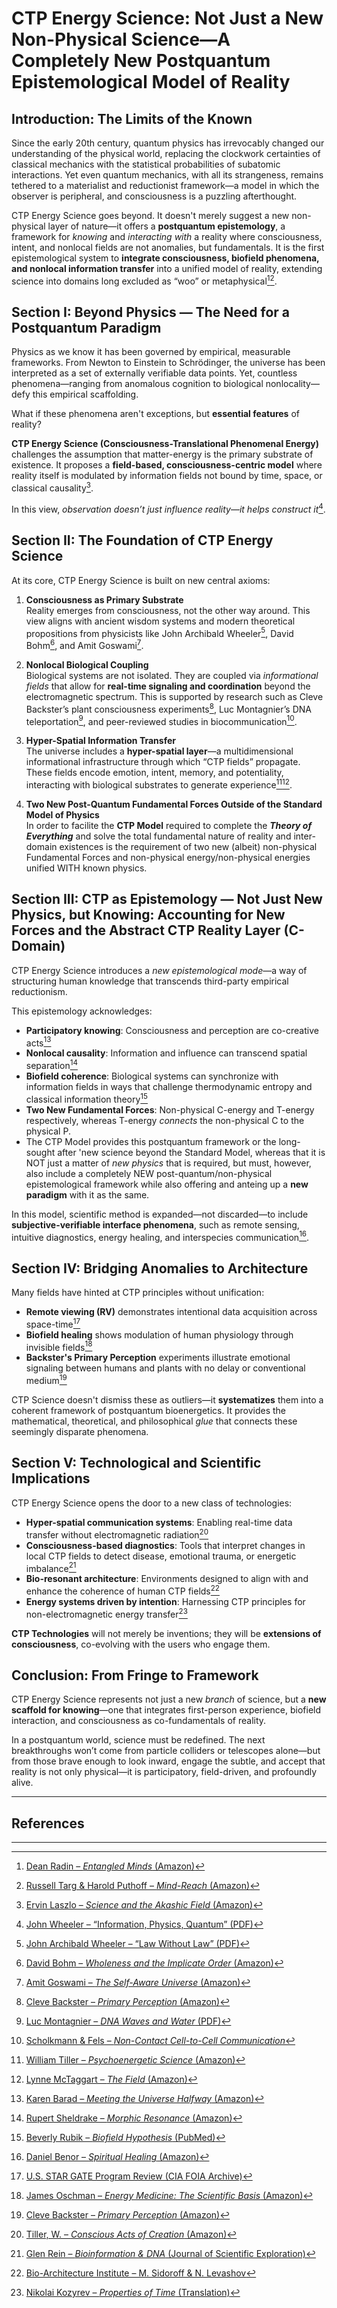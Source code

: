 # CTP Energy Science: Not Just a New Non-Physical Science—A Completely New Postquantum Epistemological Model of Reality

## Introduction: The Limits of the Known

Since the early 20th century, quantum physics has irrevocably changed our understanding of the physical world, replacing the clockwork certainties of classical mechanics with the statistical probabilities of subatomic interactions. Yet even quantum mechanics, with all its strangeness, remains tethered to a materialist and reductionist framework—a model in which the observer is peripheral, and consciousness is a puzzling afterthought.

CTP Energy Science goes beyond. It doesn't merely suggest a new non-physical layer of nature—it offers a **postquantum epistemology**, a framework for *knowing* and *interacting with* a reality where consciousness, intent, and nonlocal fields are not anomalies, but fundamentals. It is the first epistemological system to **integrate consciousness, biofield phenomena, and nonlocal information transfer** into a unified model of reality, extending science into domains long excluded as “woo” or metaphysical[^1][^2].

## Section I: Beyond Physics — The Need for a Postquantum Paradigm

Physics as we know it has been governed by empirical, measurable frameworks. From Newton to Einstein to Schrödinger, the universe has been interpreted as a set of externally verifiable data points. Yet, countless phenomena—ranging from anomalous cognition to biological nonlocality—defy this empirical scaffolding.

What if these phenomena aren't exceptions, but **essential features** of reality?

**CTP Energy Science (Consciousness-Translational Phenomenal Energy)** challenges the assumption that matter-energy is the primary substrate of existence. It proposes a **field-based, consciousness-centric model** where reality itself is modulated by information fields not bound by time, space, or classical causality[^3].

In this view, *observation doesn’t just influence reality—it helps construct it*[^4].

## Section II: The Foundation of CTP Energy Science

At its core, CTP Energy Science is built on new central axioms:

1. **Consciousness as Primary Substrate**  
   Reality emerges from consciousness, not the other way around. This view aligns with ancient wisdom systems and modern theoretical propositions from physicists like John Archibald Wheeler[^5], David Bohm[^6], and Amit Goswami[^7].

2. **Nonlocal Biological Coupling**  
   Biological systems are not isolated. They are coupled via *informational fields* that allow for **real-time signaling and coordination** beyond the electromagnetic spectrum. This is supported by research such as Cleve Backster’s plant consciousness experiments[^8], Luc Montagnier’s DNA teleportation[^9], and peer-reviewed studies in biocommunication[^10].

3. **Hyper-Spatial Information Transfer**  
   The universe includes a **hyper-spatial layer**—a multidimensional informational infrastructure through which “CTP fields” propagate. These fields encode emotion, intent, memory, and potentiality, interacting with biological substrates to generate experience[^11][^12].

4. **Two New Post-Quantum Fundamental Forces Outside of the Standard Model of Physics**      
  In order to facilite the **CTP Model** required to complete the ***Theory of Everything*** and solve the total fundamental nature of reality and inter-domain existences is the requirement of two new (albeit) non-physical Fundamental Forces and non-physical energy/non-physical energies unified WITH known physics.
  
## Section III: CTP as Epistemology — Not Just New Physics, but Knowing: Accounting for New Forces and the Abstract CTP Reality Layer (C-Domain)

CTP Energy Science introduces a *new epistemological mode*—a way of structuring human knowledge that transcends third-party empirical reductionism.

This epistemology acknowledges:

- **Participatory knowing**: Consciousness and perception are co-creative acts[^13]  
- **Nonlocal causality**: Information and influence can transcend spatial separation[^14]  
- **Biofield coherence**: Biological systems can synchronize with information fields in ways that challenge thermodynamic entropy and classical information theory[^15]
- **Two New Fundamental Forces**: Non-physical C-energy and T-energy respectively, whereas T-energy *connects* the non-physical C to the physical P.
-  The CTP Model provides this postquantum framework or the long-sought after 'new science beyond the Standard Model, whereas that it is NOT just a matter of *new physics* that is required, but must, however, also include a completely NEW post-quantum/non-physical epistemological framework while also offering and anteing up a **new paradigm** with it as the same.

In this model, scientific method is expanded—not discarded—to include **subjective-verifiable interface phenomena**, such as remote sensing, intuitive diagnostics, energy healing, and interspecies communication[^16].

## Section IV: Bridging Anomalies to Architecture

Many fields have hinted at CTP principles without unification:

- **Remote viewing (RV)** demonstrates intentional data acquisition across space-time[^17]  
- **Biofield healing** shows modulation of human physiology through invisible fields[^18]  
- **Backster's Primary Perception** experiments illustrate emotional signaling between humans and plants with no delay or conventional medium[^8]

CTP Science doesn't dismiss these as outliers—it **systematizes** them into a coherent framework of postquantum bioenergetics. It provides the mathematical, theoretical, and philosophical *glue* that connects these seemingly disparate phenomena.

## Section V: Technological and Scientific Implications

CTP Energy Science opens the door to a new class of technologies:

- **Hyper-spatial communication systems**: Enabling real-time data transfer without electromagnetic radiation[^19]  
- **Consciousness-based diagnostics**: Tools that interpret changes in local CTP fields to detect disease, emotional trauma, or energetic imbalance[^20]  
- **Bio-resonant architecture**: Environments designed to align with and enhance the coherence of human CTP fields[^21]  
- **Energy systems driven by intention**: Harnessing CTP principles for non-electromagnetic energy transfer[^22]

**CTP Technologies** will not merely be inventions; they will be **extensions of consciousness**, co-evolving with the users who engage them.

## Conclusion: From Fringe to Framework

CTP Energy Science represents not just a new *branch* of science, but a **new scaffold for knowing**—one that integrates first-person experience, biofield interaction, and consciousness as co-fundamentals of reality.

In a postquantum world, science must be redefined. The next breakthroughs won’t come from particle colliders or telescopes alone—but from those brave enough to look inward, engage the subtle, and accept that reality is not only physical—it is participatory, field-driven, and profoundly alive.

---

## References

[^1]: [Dean Radin – *Entangled Minds* (Amazon)](https://www.amazon.com/dp/1416516778?tag=ctpenergy03-20)  
[^2]: [Russell Targ & Harold Puthoff – *Mind-Reach* (Amazon)](https://www.amazon.com/dp/1571741028?tag=ctpenergy03-20)  
[^3]: [Ervin Laszlo – *Science and the Akashic Field* (Amazon)](https://www.amazon.com/dp/1594771812?tag=ctpenergy03-20)  
[^4]: [John Wheeler – “Information, Physics, Quantum” (PDF)](https://citeseerx.ist.psu.edu/document?repid=rep1&type=pdf&doi=10.1.1.72.9628)  
[^5]: [John Archibald Wheeler – “Law Without Law” (PDF)](https://inspirehep.net/files/5dd43d6b63c916d1503394dbf21b7921)  
[^6]: [David Bohm – *Wholeness and the Implicate Order* (Amazon)](https://www.amazon.com/dp/0415289793?tag=ctpenergy03-20)  
[^7]: [Amit Goswami – *The Self-Aware Universe* (Amazon)](https://www.amazon.com/dp/0874777984?tag=ctpenergy03-20)  
[^8]: [Cleve Backster – *Primary Perception* (Amazon)](https://www.amazon.com/dp/0966435435?tag=ctpenergy03-20)  
[^9]: [Luc Montagnier – *DNA Waves and Water* (PDF)](https://iopscience.iop.org/article/10.1088/1742-6596/306/1/012007/pdf)  
[^10]: [Scholkmann & Fels – *Non-Contact Cell-to-Cell Communication*](https://www.ncbi.nlm.nih.gov/pmc/articles/PMC4210059/)  
[^11]: [William Tiller – *Psychoenergetic Science* (Amazon)](https://www.amazon.com/dp/0971633871?tag=ctpenergy03-20)  
[^12]: [Lynne McTaggart – *The Field* (Amazon)](https://www.amazon.com/dp/006143518X?tag=ctpenergy03-20)  
[^13]: [Karen Barad – *Meeting the Universe Halfway* (Amazon)](https://www.amazon.com/dp/082233917X?tag=ctpenergy03-20)  
[^14]: [Rupert Sheldrake – *Morphic Resonance* (Amazon)](https://www.amazon.com/dp/0892815353?tag=ctpenergy03-20)  
[^15]: [Beverly Rubik – *Biofield Hypothesis* (PubMed)](https://pubmed.ncbi.nlm.nih.gov/12614524/)  
[^16]: [Daniel Benor – *Spiritual Healing* (Amazon)](https://www.amazon.com/dp/0970409607?tag=ctpenergy03-20)  
[^17]: [U.S. STAR GATE Program Review (CIA FOIA Archive)](https://www.cia.gov/readingroom/document/cia-rdp96-00791r000200180001-1)  
[^18]: [James Oschman – *Energy Medicine: The Scientific Basis* (Amazon)](https://www.amazon.com/dp/0443062617?tag=ctpenergy03-20)  
[^19]: [Tiller, W. – *Conscious Acts of Creation* (Amazon)](https://www.amazon.com/dp/0971633812?tag=ctpenergy03-20)  
[^20]: [Glen Rein – *Bioinformation & DNA* (Journal of Scientific Exploration)](https://www.scientificexploration.org/docs/6/jse_06_3_rein.pdf)  
[^21]: [Bio-Architecture Institute – M. Sidoroff & N. Levashov](https://web.archive.org/web/20230101000000*/http://bio-architecture.org)  
[^22]: [Nikolai Kozyrev – *Properties of Time* (Translation)](https://www.fwbsi.com/files/Kozyrev-Time.pdf)

---
